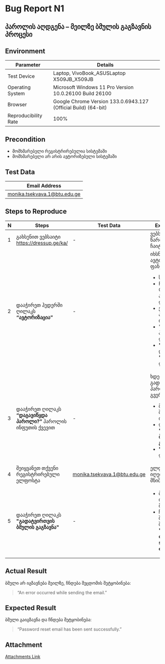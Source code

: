 # Bug Report N1
## პაროლის აღდგენა – მეილზე ბმულის გაგზავნის პროცესი

## Environment

| Parameter           | Details                                                        |
|---------------------|----------------------------------------------------------------|
| Test Device         | Laptop, VivoBook_ASUSLaptop X509JB_X509JB                     |
| Operating System    | Microsoft Windows 11 Pro Version 10.0.26100 Build 26100      |
| Browser             | Google Chrome Version 133.0.6943.127 (Official Build) (64-bit) |
| Reproducibility Rate | 100%                                                         |

## Precondition
- მომხმარებელი რეგისტრირებულია სისტემაში  
- მომხმარებელი არ არის ავტორიზებული სისტემაში  

## Test Data

| Email Address                  |
|----------------------------------|
| monika.tsekvava.1@btu.edu.ge   |

## Steps to Reproduce

| **N** | **Steps**                                                                                     | **Test Data**                     | **Expected Result** |
|-------|------------------------------------------------------------------------------------------------|------------------------------------|----------------------|
| 1     | გახსენით ვებსაიტი https://dressup.ge/ka/                                                     | -                                  | ვებსაიტი წარმატებით ჩაიტვირთება. |
| 2     | დააჭირეთ ჰედერში ღილაკს **“ავტორიზაცია”**                                                     | -                                  | იხსნება ავტორიზაციის ფანჯარა:<ul><li>საიტის ლოგო</li><li>Facebook და Google-ით ავტორიზაციის ღილაკები</li><li>ელფოსტის და პაროლის ინფუთი</li><li>"დაგავიწყდა პაროლი?" ღილაკი</li><li>**"ავტორიზაციის"** და **"რეგისტრაციის"** ღილაკები</li></ul> |
| 3     | დააჭირეთ ღილაკს **“დაგავიწყდა პაროლი?”** პაროლის ინფუთის ქვევით                               | -                                  | ხდება გადამისამართება პაროლის აღდგენის გვერდზე:<ul><li>მეილის შესაყვანი ინფუთი</li><li>ღილაკი **"გადატვირთვის ბმულის გაგზავნა"**</li><li>**"რეგისტრაციის"** ღილაკი</li></ul> |
| 4     | შეიყვანეთ თქვენი რეგისტრირებული ელფოსტა                                                       | monika.tsekvava.1@btu.edu.ge     | ელფოსტის ინფუთი იღებს შეყვანილ მნიშვნელობას. |
| 5     | დააჭირეთ ღილაკს **"გადატვირთვის ბმულის გაგზავნა"**                                           | -                                  | <ul><li>ბმული არ იგზავნება მეილზე</li><li>ჩნდება შეცდომის შეტყობინება: **"An error occurred while sending the email."**</li></ul> |

## Actual Result
ბმული არ იგზავნება მეილზე, ჩნდება შეცდომის შეტყობინება:  
> “An error occurred while sending the email.”

## Expected Result
ბმული გაიგზავნა და ჩნდება შეტყობინება:  
> “Password reset email has been sent successfully.”

## Attachment
[Attachments Link](https://jam.dev/c/7450211f-f25d-4d6c-bc6b-ed3117f0ab11)
